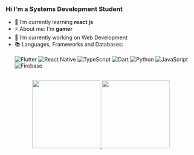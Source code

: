 ### Hi I'm a Systems Development Student

- 🌱 I’m currently learning **react js**
- ⚡ About me: I'm **gamer**
- 🔭 I’m currently working on Web Development
- 📚 Languages, Frameworks and Databases:<br><br>
  ![Flutter](https://img.shields.io/badge/Flutter-%2302569B.svg?style=for-the-badge&logo=Flutter&logoColor=white)
  ![React Native](https://img.shields.io/badge/react_native-%2320232a.svg?style=for-the-badge&logo=react&logoColor=%2361DAFB)
  ![TypeScript](https://img.shields.io/badge/typescript-%23007ACC.svg?style=for-the-badge&logo=typescript&logoColor=white)
  ![Dart](https://img.shields.io/badge/dart-%230175C2.svg?style=for-the-badge&logo=dart&logoColor=white)
  ![Python](https://img.shields.io/badge/python-3670A0?style=for-the-badge&logo=python&logoColor=ffdd54)
  ![JavaScript](https://img.shields.io/badge/javascript-%23323330.svg?style=for-the-badge&logo=javascript&logoColor=%23F7DF1E)
  ![Firebase](https://img.shields.io/badge/Firebase-039BE5?style=for-the-badge&logo=Firebase&logoColor=white)

 
##

<div align="center">
  <a href="https://github.com/LeonRWorker">
  <img height="180em" src="https://github-readme-stats.vercel.app/api?username=LeonRWorker&show_icons=true&theme=material-palenight&include_all_commits=true&count_private=true"/>
  <img height="180em" src="https://github-readme-stats.vercel.app/api/top-langs/?username=LeonRWorker&layout=compact&langs_count=7&theme=material-palenight"/>
</div>

